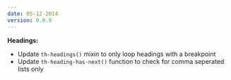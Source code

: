 ```yaml
---
date: 05-12-2014
version: 0.0.9
---
```

**Headings:**

- Update `th-headings()` mixin to only loop headings with a breakpoint
- Update `th-heading-has-next()` function to check for comma seperated lists only
